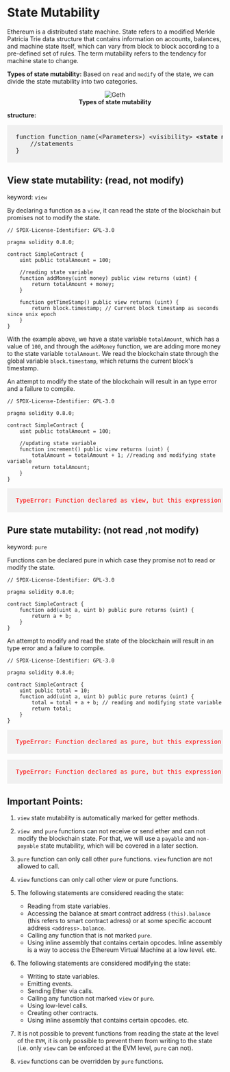 # State Mutability

Ethereum is a distributed state machine. State refers to a modified Merkle Patricia Trie data structure that contains information on accounts, balances, and machine state itself, which can vary from block to block according to a pre-defined set of rules. The term mutability refers to the tendency for machine state to change.

**Types of state mutability:** Based on `read` and `modify` of the state, we can divide the state mutability into two categories.

<center><img class="image w50" alt="Geth" src="./assets/images/state-mutability.JPG" ></center>
<b><center class="img-label">Types of state mutability</center></b>

**structure:**

<pre style="background: rgba(0,0,0,.05); padding:20px">
function function_name(&lt;Parameters&gt;) &lt;visibility&gt; <b>&lt;state mutability&gt;</b> [returns(&lt;return_type&gt;)]{
    //statements  
}
</pre>

## View state mutability: (read, not modify)

keyword: `view`

By declaring a function as a `view`, it can read the state of the blockchain but promises not to modify the state.

```sol
// SPDX-License-Identifier: GPL-3.0

pragma solidity 0.8.0;

contract SimpleContract {
    uint public totalAmount = 100;

    //reading state variable
    function addMoney(uint money) public view returns (uint) {
        return totalAmount + money; 
    }

    function getTimeStamp() public view returns (uint) {
        return block.timestamp; // Current block timestamp as seconds since unix epoch
    }
}
```
With the example above, we have a state variable `totalAmount`, which has a value of `100`, and through the `addMoney` function, we are adding more money to the state variable `totalAmount`. We read the blockchain state through the global variable `block.timestamp`, which returns the current block's timestamp.

An attempt to modify the state of the blockchain will result in an type error and a failure to compile.

```sol
// SPDX-License-Identifier: GPL-3.0

pragma solidity 0.8.0;

contract SimpleContract {
    uint public totalAmount = 100;

    //updating state variable
    function increment() public view returns (uint) {
        totalAmount = totalAmount + 1; //reading and modifying state variable
        return totalAmount; 
    }
}
```
<pre style="background: rgba(0,0,0,.05); padding:20px; color:red">
TypeError: Function declared as view, but this expression (potentially) modifies the state and thus requires non-payable (the default) or payable.
</pre>

## Pure state mutability: (not read ,not modify)

keyword: `pure`

Functions can be declared pure in which case they promise not to read or modify the state. 

```sol
// SPDX-License-Identifier: GPL-3.0

pragma solidity 0.8.0;

contract SimpleContract {
    function add(uint a, uint b) public pure returns (uint) {
        return a + b;
    }
}
```

An attempt to modify and read the state of the blockchain will result in an type error and a failure to compile.

```sol
// SPDX-License-Identifier: GPL-3.0

pragma solidity 0.8.0;

contract SimpleContract {
    uint public total = 10;
    function add(uint a, uint b) public pure returns (uint) {
        total = total + a + b; // reading and modifying state variable
        return total;
    }
}
```

<pre style="background: rgba(0,0,0,.05); padding:20px; color:red">
TypeError: Function declared as pure, but this expression (potentially) modifies the state and thus requires non-payable (the default) or payable.
</pre>

<pre style="background: rgba(0,0,0,.05); padding:20px; color:red">
TypeError: Function declared as pure, but this expression (potentially) reads from the environment or state and thus requires "view".
</pre>


## Important Points:

1. `view` state mutability is automatically marked for getter methods.

2. `view `and `pure` functions can not receive or send ether and can not modify the blockchain state. For that, we will use a `payable` and `non-payable` state mutability, which will be covered in a later section. 

3. `pure` function can only call other `pure` functions. `view` function are not allowed to call.

4. `view` functions can only call other view or pure functions.

5. The following statements are considered reading the state:
    - Reading from state variables.
    - Accessing the balance at smart contract address `(this).balance` (this refers to smart contract adress) or at some specific account address `<address>.balance`.
    - Calling any function that is not marked `pure`.
    - Using inline assembly that contains certain opcodes. Inline assembly is a way to access the Ethereum Virtual Machine at a low level. etc. 

6. The following statements are considered modifying the state:
    - Writing to state variables.
    - Emitting events.
    - Sending Ether via calls.
    - Calling any function not marked `view` or `pure`.
    - Using low-level calls.
    - Creating other contracts.
    - Using inline assembly that contains certain opcodes. etc.

7. It is not possible to prevent functions from reading the state at the level of the `EVM`, it is only possible to prevent them from writing to the state (i.e. only `view` can be enforced at the EVM level, `pure` can not).

8. `view` functions can be overridden by `pure` functions.


<!-- 
    Covered in a later sections:
    
    pure functions can be converted to view and non-payable functions

    view functions can be converted to non-payable functions

    payable functions can be converted to non-payable functions 
    
    The state mutability of functions can now be restricted during inheritance. Functions with default state mutability can be overridden by pure and view functions while view functions can be overridden by pure functions. At the same time, public state variables are considered view and even pure if they are constants.

    -->
